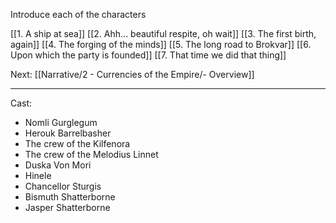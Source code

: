Introduce each of the characters

[[1. A ship at sea]]
[[2. Ahh... beautiful respite, oh wait]]
[[3. The first birth, again]]
[[4. The forging of the minds]]
[[5. The long road to Brokvar]]
[[6. Upon which the party is founded]]
[[7. That time we did that thing]]

Next: [[Narrative/2 - Currencies of the Empire/- Overview]]



---

Cast:
- Nomli Gurglegum
- Herouk Barrelbasher
- The crew of the Kilfenora
- The crew of the Melodius Linnet
- Duska Von Mori
- Hinele
- Chancellor Sturgis
- Bismuth Shatterborne
- Jasper Shatterborne